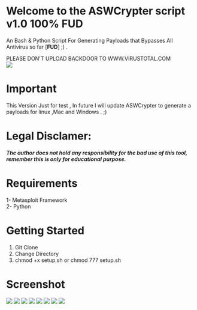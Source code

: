 # Welcome to the ASWCrypter script v1.0 100% FUD
An Bash & Python Script For Generating Payloads that Bypasses All Antivirus so far [**FUD**] ;) .

PLEASE DON'T UPLOAD BACKDOOR TO WWW.VIRUSTOTAL.COM
  <br />
  ![](ScreenShots/Screenshot_2.png)

# Important
 This Version Just for test , In future I will update ASWCrypter to generate a payloads for linux ,Mac and Windows . ;) 
 
# Legal Disclamer:
 ***The author does not hold any responsibility for the bad use of this tool,
remember this is only for educational purpose.***

# Requirements
 1- Metasploit Framework <br />
 2- Python <br />
 
# Getting Started
  1. Git Clone
  2. Change Directory
  3. chmod +x setup.sh or chmod 777 setup.sh 
 
 # Screenshot
![](ScreenShots/1.png)
![](ScreenShots/2.png)
![](ScreenShots/3.png)
![](ScreenShots/4.png)
![](ScreenShots/5.png)
![](ScreenShots/6.png)
![](ScreenShots/11.png)
![](ScreenShots/12.png)
